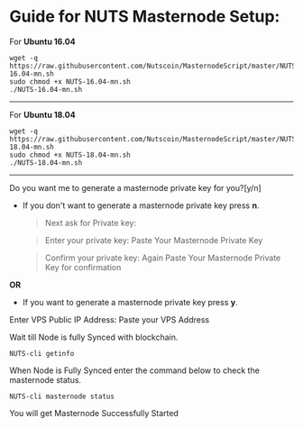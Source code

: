 # Guide for NUTS Masternode Setup:


For **Ubuntu 16.04**
```
wget -q https://raw.githubusercontent.com/Nutscoin/MasternodeScript/master/NUTS-16.04-mn.sh
sudo chmod +x NUTS-16.04-mn.sh
./NUTS-16.04-mn.sh
```
***

For **Ubuntu 18.04**
```
wget -q https://raw.githubusercontent.com/Nutscoin/MasternodeScript/master/NUTS-18.04-mn.sh
sudo chmod +x NUTS-18.04-mn.sh
./NUTS-18.04-mn.sh
```
***

Do you want me to generate a masternode private key for you?[y/n]

- If you don't want to generate a masternode private key press **n**.

  > Next ask for Private key:
  
  > Enter your private key: Paste Your Masternode Private Key
  
  > Confirm your private key: Again Paste Your Masternode Private Key for confirmation

**OR**

- If you want to generate a masternode private key press  **y**.

 Enter VPS Public IP Address: Paste your VPS Address

 Wait till Node is fully Synced with blockchain.

`NUTS-cli getinfo`

When Node is Fully Synced enter the command below to check the masternode status.

`NUTS-cli masternode status`

You will get Masternode Successfully Started
